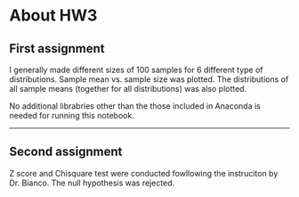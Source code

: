 # About HW3

## First assignment

I generally made different sizes of 100 samples for 6 different type of distributions.
Sample mean vs. sample size was plotted. The distributions of all sample means (together for all distributions) was also plotted.

No additional librabries other than the those included in Anaconda is needed for running this notebook.

***

## Second assignment

Z score and Chisquare test were conducted fowllowing the instruciton by Dr. Bianco.
The null hypothesis was rejected.